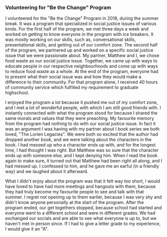 ### Volunteering for "Be the Change" Program

I volunteered for the "Be the Change" Program in 2018, during the summer break. It was a program that specialized in social justice issues of various kinds. For the first half of the program, we met three days a week and worked on getting to know everyone in the program with ice breakers. It was mostly working on our skills, such as, conversational skills, presentational skills, and getting out of our comfort zone. The second half of the program, we partnered up and worked on a specific social justice issue that we were passionate about. My partner, Matthew and I, we chose food waste as our social justice issue. Together, we came up with ways to educate people in our respective neighbourhoods and come up with ways to reduce food waste as a whole. At the end of the program, everyone had to present what their social issue was and how they would make a difference to their community. For that program alone, I received 40 hours of community service which fulfilled my requirement to graduate highschool.

I enjoyed the program a lot because it pushed me out of my comfort zone, and I met a lot of wonderful people, with which I am still good friends with. I instantly connected with what the program stood for because I shared the same morals and values that they were preaching. My favourite memory from the program had nothing to do with our social justice issue. In fact it was an argument I was having with my partner about I book series we both loved, "The Lorien Legacies". We were both so excited that the author had dropped another book, and we were talking about the characters in the book. I had messed up who a character ends up with, and for the longest time, I had thought I was right. But Matthew was so sure that the character ends up with someone else, and I kept denying him. When I read the book again to make sure, it turned out that Matthew had been right all along, and I had messed up. I confessed to him, and he gave me an earful (in a friendly way) and we laughed about it afterward.

What I didn't enjoy about the program was that it felt way too short, I would have loved to have had more meetings and hangouts with them, because they had truly become my favourite people to see and talk with that summer. I regret not opening up to them earlier, because I was very shy and didn't know anyone personally at the start of the program. After the program ended, our get togethers stopped, because school had started and everyone went to a different school and were in different grades. We had exchanged our socials and are able to see what everyone is up to, but we haven't met in person since. If I had to give a letter grade to my experience, I would give it an "A".